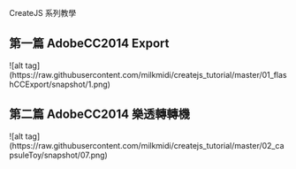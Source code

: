 CreateJS 系列教學
<h2>第一篇 AdobeCC2014 Export</h2>
![alt tag](https://raw.githubusercontent.com/milkmidi/createjs_tutorial/master/01_flashCCExport/snapshot/1.png)

<h2>第二篇 AdobeCC2014 樂透轉轉機</h2>
![alt tag](https://raw.githubusercontent.com/milkmidi/createjs_tutorial/master/02_capsuleToy/snapshot/07.png)